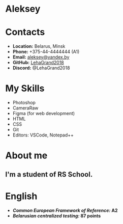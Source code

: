 # **Aleksey** 

# Contacts
* __Location:__ Belarus, Minsk
* __Phone:__ +375-44-4444444 (A1)
* __Email:__ aleksey@yandex.by
* __GitHub:__ [LehaGrand2018](https://github.com/LehaGrand2018)
* __Discord:__ @LehaGrand2018 

# My Skills
* Photoshop
* CameraRaw
* Figma (for web development)
* HTML
* CSS
* Git 
* Editors: VSCode, Notepad++ 

# About me
## I'm a student of RS School.

# English
* __*Common European Framework of Reference:* A2__
* __*Belarusian centralized testing:* 87 points__ 
